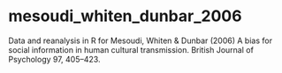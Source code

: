 # mesoudi_whiten_dunbar_2006
Data and reanalysis in R for Mesoudi, Whiten &amp; Dunbar (2006) A bias for social information in human cultural transmission. British Journal of Psychology 97, 405–423.
